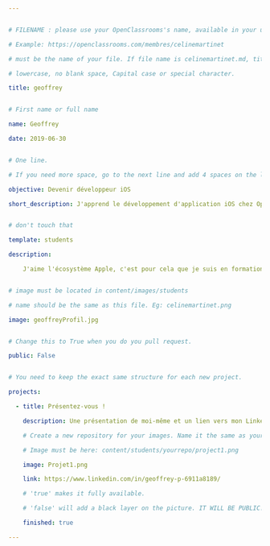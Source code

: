 ```yaml
---


# FILENAME : please use your OpenClassrooms's name, available in your url.

# Example: https://openclassrooms.com/membres/celinemartinet

# must be the name of your file. If file name is celinemartinet.md, title is celinemartinet.

# lowercase, no blank space, Capital case or special character.

title: geoffrey


# First name or full name

name: Geoffrey

date: 2019-06-30


# One line.

# If you need more space, go to the next line and add 4 spaces on the left, as in 'description'.

objective: Devenir développeur iOS

short_description: J'apprend le développement d'application iOS chez Openclassrooms


# don't touch that

template: students

description:

    J'aime l'écosystème Apple, c'est pour cela que je suis en formation avec Openclassrooms sur le développement iOS avec Swift.


# image must be located in content/images/students

# name should be the same as this file. Eg: celinemartinet.png

image: geoffreyProfil.jpg


# Change this to True when you do you pull request.

public: False


# You need to keep the exact same structure for each new project.

projects:

  - title: Présentez-vous !

    description: Une présentation de moi-même et un lien vers mon LinkedIn.

    # Create a new repository for your images. Name it the same as your nickname and profile picture.

    # Image must be here: content/students/yourrepo/project1.png

    image: Projet1.png

    link: https://www.linkedin.com/in/geoffrey-p-6911a8189/

    # 'true' makes it fully available.

    # 'false' will add a black layer on the picture. IT WILL BE PUBLIC!

    finished: true

---
```

